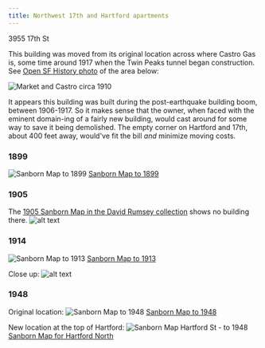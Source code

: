```yaml
---
title: Northwest 17th and Hartford apartments
---
```

3955 17th St

This building was moved from its original location across where Castro Gas is, some time around 1917 when the Twin Peaks tunnel began construction. See [Open SF History photo](https://opensfhistory.org/Display/wnp27.0740.jpg) of the area below:

![Market and Castro circa 1910](images/opensfhistory_wnp27.0740.jpg)

It appears this building was built during the post-earthquake building boom, between 1906-1917. So it makes sense that the owner, when faced with the eminent domain-ing of a fairly new building, would cast around for some way to save it being demolished. The empty corner on Hartford and 17th, about 400 feet away, would've fit the bill _and_ minimize moving costs.

### 1899

![Sanborn Map to 1899](images/nw-apt-1899.png)
[Sanborn Map to 1899](https://www.loc.gov/resource/g4364sm.g4364sm_g00813189904/?sp=42&st=image&r=-0.135,0.524,1.101,0.995,0)

### 1905
The [1905 Sanborn Map in the David Rumsey collection](https://www.davidrumsey.com/luna/servlet/detail/RUMSEY~8~1~214094~5501447:Vol--4,-Page-411-412--San-Francisco?sort=Pub_List_No_InitialSort%2CPub_Date%2CPub_List_No%2CSeries_No) shows no building there.
![alt text](images/nw-apt-1905.png)

### 1914

![Sanborn Map to 1913](images/nw-apt-1913.png)
[Sanborn Map to 1913](https://www.loc.gov/resource/g4364sm.g4364sm_g00813191304/?sp=65&st=image)

Close up:
![alt text](images/nw-apt-1913-closeup.png)

### 1948

Original location: 
![Sanborn Map to 1948](images/nw-apt-1948.png)
[Sanborn Map to 1948](https://www.loc.gov/resource/g4364sm.g4364sm_g00813195004/?sp=67&st=image&r=0.44,-0.067,0.629,0.569,0)

New location at the top of Hartford:
![Sanborn Map Hartford St - to 1948](images/nw-apt-1948-moved.png)
[Sanborn Map for Hartford North](https://www.loc.gov/resource/g4364sm.g4364sm_g00813195007/?sp=13&r=0.138,0.44,0.436,0.394,0)